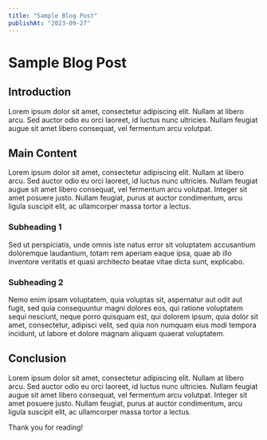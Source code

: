 ```yaml
---
title: "Sample Blog Post"
publishAt: "2023-09-27"
---
```


# Sample Blog Post

## Introduction

Lorem ipsum dolor sit amet, consectetur adipiscing elit. Nullam at libero arcu. Sed auctor odio eu orci laoreet, id luctus nunc ultricies. Nullam feugiat augue sit amet libero consequat, vel fermentum arcu volutpat. 

## Main Content

Lorem ipsum dolor sit amet, consectetur adipiscing elit. Nullam at libero arcu. Sed auctor odio eu orci laoreet, id luctus nunc ultricies. Nullam feugiat augue sit amet libero consequat, vel fermentum arcu volutpat. Integer sit amet posuere justo. Nullam feugiat, purus at auctor condimentum, arcu ligula suscipit elit, ac ullamcorper massa tortor a lectus. 

### Subheading 1

Sed ut perspiciatis, unde omnis iste natus error sit voluptatem accusantium doloremque laudantium, totam rem aperiam eaque ipsa, quae ab illo inventore veritatis et quasi architecto beatae vitae dicta sunt, explicabo.

### Subheading 2

Nemo enim ipsam voluptatem, quia voluptas sit, aspernatur aut odit aut fugit, sed quia consequuntur magni dolores eos, qui ratione voluptatem sequi nesciunt, neque porro quisquam est, qui dolorem ipsum, quia dolor sit amet, consectetur, adipisci velit, sed quia non numquam eius modi tempora incidunt, ut labore et dolore magnam aliquam quaerat voluptatem.

## Conclusion

Lorem ipsum dolor sit amet, consectetur adipiscing elit. Nullam at libero arcu. Sed auctor odio eu orci laoreet, id luctus nunc ultricies. Nullam feugiat augue sit amet libero consequat, vel fermentum arcu volutpat. Integer sit amet posuere justo. Nullam feugiat, purus at auctor condimentum, arcu ligula suscipit elit, ac ullamcorper massa tortor a lectus. 

Thank you for reading!

